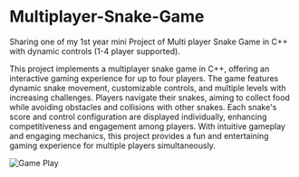 # Multiplayer-Snake-Game
Sharing one of my 1st year mini Project of Multi player Snake Game in C++ with dynamic controls (1-4 player supported).


This project implements a multiplayer snake game in C++, offering an interactive gaming experience for up to four players. The game features dynamic snake movement, customizable controls, and multiple levels with increasing challenges. Players navigate their snakes, aiming to collect food while avoiding obstacles and collisions with other snakes. Each snake's score and control configuration are displayed individually, enhancing competitiveness and engagement among players. With intuitive gameplay and engaging mechanics, this project provides a fun and entertaining gaming experience for multiple players simultaneously.

![Game Play](https://drive.google.com/file/d/1t1vNQrajTWPuuZ1ozEDO3Kzylb22npPE/view?usp=drive_link)

